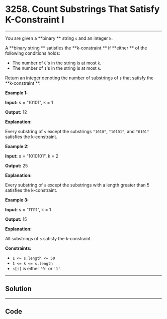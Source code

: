 # 3258. Count Substrings That Satisfy K-Constraint I

---

You are given a **binary ** string `s` and an integer `k`.

A **binary string ** satisfies the **k-constraint ** if **either ** of the following conditions holds:

  * The number of `0`'s in the string is at most `k`.
  * The number of `1`'s in the string is at most `k`.



Return an integer denoting the number of substrings of `s` that satisfy the **k-constraint **.

 

**Example 1:**

**Input:** s = "10101", k = 1

**Output:** 12

**Explanation:**

Every substring of `s` except the substrings `"1010"`, `"10101"`, and `"0101"` satisfies the k-constraint.

**Example 2:**

**Input:** s = "1010101", k = 2

**Output:** 25

**Explanation:**

Every substring of `s` except the substrings with a length greater than 5 satisfies the k-constraint.

**Example 3:**

**Input:** s = "11111", k = 1

**Output:** 15

**Explanation:**

All substrings of `s` satisfy the k-constraint.

 

**Constraints:**

  * `1 <= s.length <= 50 `
  * `1 <= k <= s.length`
  * `s[i]` is either `'0'` or `'1'`.

---

## Solution



---

## Code
```python


```